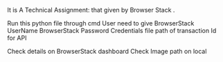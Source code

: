 It is A Technical Assignment: that given by Browser Stack .

Run this python file through cmd User need to give BrowserStack UserName BrowserStack Password Credentials file path of transaction Id for API

Check details on BrowserStack dashboard Check Image path on local
